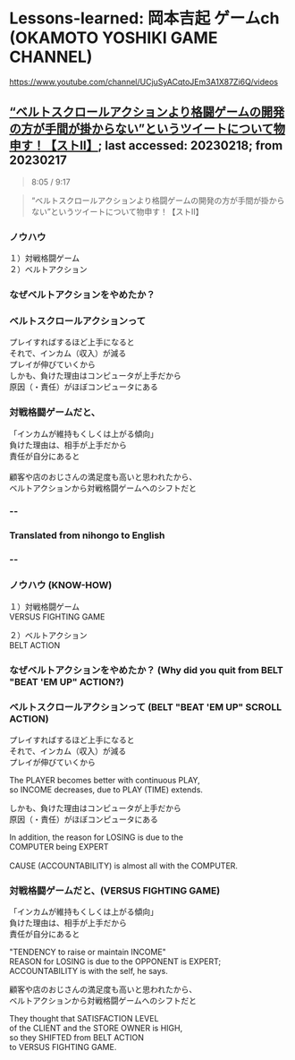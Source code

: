 # Lessons-learned: 岡本吉起 ゲームch (OKAMOTO YOSHIKI GAME CHANNEL)

https://www.youtube.com/channel/UCjuSyACqtoJEm3A1X87Zi6Q/videos

## [“ベルトスクロールアクションより格闘ゲームの開発の方が手間が掛からない”というツイートについて物申す！【ストⅡ】](https://www.youtube.com/watch?v=d0GNwTH5aCY); last accessed: 20230218; from 20230217

> 8:05 / 9:17

> “ベルトスクロールアクションより格闘ゲームの開発の方が手間が掛からない”というツイートについて物申す！【ストⅡ】 

### ノウハウ
１）対戦格闘ゲーム<br/>
２）ベルトアクション<br/>

### なぜベルトアクションをやめたか？

### ベルトスクロールアクションって
プレイすればするほど上手になると<br/>
それで、インカム（収入）が減る<br/>
プレイが伸びていくから<br/>
しかも、負けた理由はコンピュータが上手だから<br/>
原因（・責任）がほぼコンピュータにある<br/>

### 対戦格闘ゲームだと、
「インカムが維持もくしくは上がる傾向」<br/>
負けた理由は、相手が上手だから<br/>
責任が自分にあると<br/>
<br/>
顧客や店のおじさんの満足度も高いと思われたから、<br/>
ベルトアクションから対戦格闘ゲームへのシフトだと

### --
### Translated from nihongo to English
### --

### ノウハウ (KNOW-HOW)

１）対戦格闘ゲーム<br/>
VERSUS FIGHTING GAME

２）ベルトアクション<br/>
BELT ACTION

### なぜベルトアクションをやめたか？ (Why did you quit from BELT "BEAT 'EM UP" ACTION?)

### ベルトスクロールアクションって (BELT "BEAT 'EM UP" SCROLL ACTION)

プレイすればするほど上手になると<br/>
それで、インカム（収入）が減る<br/>
プレイが伸びていくから<br/>

The PLAYER becomes better with continuous PLAY,<br/>
so INCOME decreases, due to PLAY (TIME) extends.

しかも、負けた理由はコンピュータが上手だから<br/>
原因（・責任）がほぼコンピュータにある<br/>

In addition, the reason for LOSING is due to the<br/> 
COMPUTER being EXPERT<br/><br/>
CAUSE (ACCOUNTABILITY) is almost all with the COMPUTER.

### 対戦格闘ゲームだと、(VERSUS FIGHTING GAME)
「インカムが維持もくしくは上がる傾向」<br/>
負けた理由は、相手が上手だから<br/>
責任が自分にあると<br/>

"TENDENCY to raise or maintain INCOME"<br/>
REASON for LOSING is due to the OPPONENT is EXPERT;<br/>
ACCOUNTABILITY is with the self, he says.

顧客や店のおじさんの満足度も高いと思われたから、<br/>
ベルトアクションから対戦格闘ゲームへのシフトだと

They thought that SATISFACTION LEVEL<br/> 
of the CLIENT and the STORE OWNER is HIGH,<br/>
so they SHIFTED from BELT ACTION<br/> 
to VERSUS FIGHTING GAME.
